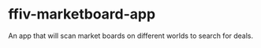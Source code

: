 # ffiv-marketboard-app
An app that will scan market boards on different worlds to search for deals.
